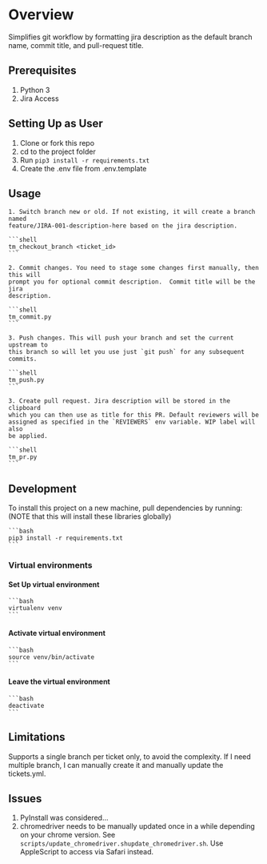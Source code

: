 # Overview

Simplifies git workflow by formatting jira description as the default branch name,
commit title, and pull-request title.

## Prerequisites

1. Python 3
2. Jira Access

## Setting Up as User

1. Clone or fork this repo
2. cd to the project folder
3. Run `pip3 install -r requirements.txt`
4. Create the .env file from .env.template

## Usage

    1. Switch branch new or old. If not existing, it will create a branch named
    feature/JIRA-001-description-here based on the jira description.

    ```shell
    tm_checkout_branch <ticket_id>
    ```

    2. Commit changes. You need to stage some changes first manually, then this will
    prompt you for optional commit description.  Commit title will be the jira
    description.

    ```shell
    tm_commit.py
    ```

    3. Push changes. This will push your branch and set the current upstream to
    this branch so will let you use just `git push` for any subsequent commits.

    ```shell
    tm_push.py
    ```

    3. Create pull request. Jira description will be stored in the clipboard
    which you can then use as title for this PR. Default reviewers will be
    assigned as specified in the `REVIEWERS` env variable. WIP label will also
    be applied.

    ```shell
    tm_pr.py
    ```

## Development

To install this project on a new machine, pull dependencies by running: (NOTE
that this will install these libraries globally)

    ```bash
    pip3 install -r requirements.txt
    ```

### Virtual environments

#### Set Up virtual environment

    ```bash
    virtualenv venv
    ```

#### Activate virtual environment

    ```bash
    source venv/bin/activate
    ```

#### Leave the virtual environment

    ```bash
    deactivate
    ```

## Limitations

Supports a single branch per ticket only, to avoid the complexity.
If I need multiple branch, I can manually create it and manually update the tickets.yml.

## Issues

1. PyInstall was considered...
2. chromedriver needs to be manually updated once in a while depending on your chrome version. See `scripts/update_chromedriver.shupdate_chromedriver.sh`. Use AppleScript to access via Safari instead.

